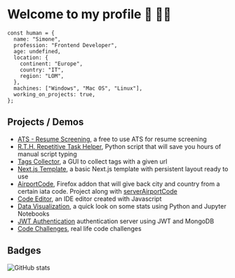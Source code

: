 # Welcome to my profile 👋 👨‍💻

```
const human = {
  name: "Simone",
  profession: "Frontend Developer",
  age: undefined,
  location: {
    continent: "Europe",
    country: "IT",
    region: "LOM",
  },
  machines: ["Windows", "Mac OS", "Linux"],
  working_on_projects: true,
};
```

## Projects / Demos
- [ATS - Resume Screening](https://github.com/simo54/free_ats), a free to use ATS for resume screening
- [R.T.H. Repetitive Task Helper](https://github.com/simo54/Repetitive_Task_Helper), Python script that will save you hours of manual script typing 
- [Tags Collector](https://github.com/simo54/gui_py), a GUI to collect tags with a given url 
- [Next.js Template](https://github.com/simo54/nextjs_persistent_layout), a basic Next.js template with persistent layout ready to use 
- [AirportCode](https://github.com/simo54/airportcodes), Firefox addon that will give back city and country from a certain iata code. Project along with [serverAirportCode](https://github.com/simo54/serverAirportCode)
- [Code Editor](https://github.com/simo54/Ide_Code_Editor), an IDE editor created with Javascript
- [Data Visualization](https://github.com/simo54/dataVisualization), a quick look on some stats using Python and Jupyter Notebooks
- [JWT Authentication](https://github.com/simo54/serverJWT) authentication server using JWT and MongoDB
- [Code Challenges](https://github.com/simo54/algorithms), real life code challenges

## Badges 
![GitHub stats](https://readme-stats-cfgj2cxdy.vercel.app/api?username=simo54&count_private=true&show_icons=true&theme=radical)
